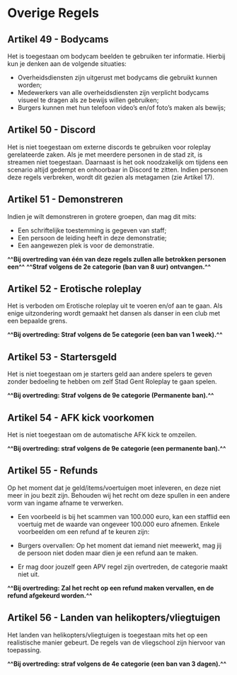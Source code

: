 # Overige Regels

## **Artikel 49 - Bodycams**

Het is toegestaan om bodycam beelden te gebruiken ter informatie. Hierbij kun je denken aan de volgende situaties:

- Overheidsdiensten zijn uitgerust met bodycams die gebruikt kunnen worden;
- Medewerkers van alle overheidsdiensten zijn verplicht bodycams visueel te dragen als ze bewijs willen gebruiken;
- Burgers kunnen met hun telefoon video’s en/of foto’s maken als bewijs;

## **Artikel 50 - Discord**

Het is niet toegestaan om externe discords te gebruiken voor roleplay gerelateerde zaken. Als je met meerdere personen in de stad zit, is streamen niet toegestaan. Daarnaast is het ook noodzakelijk om tijdens een scenario altijd gedempt en onhoorbaar in Discord te zitten. Indien personen deze regels verbreken, wordt dit gezien als metagamen (zie Artikel 17).

## **Artikel 51 - Demonstreren**

Indien je wilt demonstreren in grotere groepen, dan mag dit mits:

- Een schriftelijke toestemming is gegeven van staff;
- Een persoon de leiding heeft in deze demonstratie;
- Een aangewezen plek is voor de demonstratie.

**^^Bij overtreding van één van deze regels zullen alle betrokken personen een^^**
**^^Straf volgens de 2e categorie (ban van 8 uur) ontvangen.^^**

## **Artikel 52 - Erotische roleplay**

Het is verboden om Erotische roleplay uit te voeren en/of aan te gaan. Als enige uitzondering wordt gemaakt het dansen als danser in een club met een bepaalde grens.

**^^Bij overtreding: Straf volgens de 5e categorie (een ban van 1 week).^^**

## **Artikel 53 - Startersgeld**

Het is niet toegestaan om je starters geld aan andere spelers te geven zonder bedoeling te hebben om zelf Stad Gent Roleplay te gaan spelen.

**^^Bij overtreding: Straf volgens de 9e categorie (Permanente ban).^^**

## **Artikel 54 - AFK kick voorkomen**

Het is niet toegestaan om de automatische AFK kick te omzeilen.

**^^Bij overtreding: straf volgens de 9e categorie (een permanente ban).^^**

## **Artikel 55 - Refunds**

Op het moment dat je geld/items/voertuigen moet inleveren, en deze niet meer in jou bezit zijn. 
Behouden wij het recht om deze spullen in een andere vorm van ingame afname te verwerken.
- Een voorbeeld is bij het scammen van 100.000 euro, kan een stafflid een voertuig met de waarde van ongeveer 100.000 euro afnemen.
Enkele voorbeelden om een refund af te keuren zijn:

- Burgers overvallen: Op het moment dat iemand niet meewerkt, mag jij de persoon niet doden maar dien je een refund aan te maken.
- Er mag door jouzelf geen APV regel zijn overtreden, de categorie maakt niet uit.

**^^Bij overtreding: Zal het recht op een refund maken vervallen, en de refund afgekeurd worden.^^**

## **Artikel 56 - Landen van helikopters/vliegtuigen**

Het landen van helikopters/vliegtuigen is toegestaan mits het op een realistische manier gebeurt. De regels van de vliegschool zijn hiervoor van toepassing.

**^^Bij overtreding: straf volgens de 4e categorie (een ban van 3 dagen).^^**